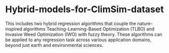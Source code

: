 # Hybrid-models-for-ClimSim-dataset
This includes two hybrid regression algorithms that couple the nature-inspired algorithms Teaching-Learning-Based Optimization (TLBO) and Invasive Weed Optimization (IWO) with fuzzy theory. These algorithms can be applied to any regression task across various application domains, beyond just earth and environmental sciences.
